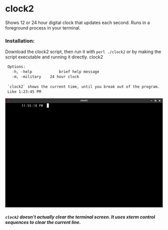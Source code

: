 # clock2
Shows 12 or 24 hour digital clock that updates each second.  Runs in a foreground process in your terminal.

### Installation:
Download the clock2 script, then run it with `perl ./clock2` or by making the script executable and running it directly. 
    clock2 
     
     Options:
       -h, -help            brief help message
       -m, -military 	24 hour clock
    
     `clock2` shows the current time, until you break out of the program.
     Like 1:23:45 PM
     
 ![looks like](https://raw.githubusercontent.com/kanliot/clock2/main/clock2.png)
 ##### `clock2` doesn't actually clear the terminal screen.  It uses xterm control sequences to clear the current line. 
 
